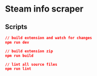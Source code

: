 # Steam info scraper

## Scripts

```json
// build extension and watch for changes
npm run dev

// build extension zip
npm run build

// lint all source files
npm run lint
```
